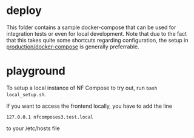 # deploy

This folder contains a sample docker-compose that can be used for integration tests or even
for local development. Note that due to the fact that this takes quite some shortcuts regarding configuration, the setup in [production/docker-compose](../production/docker-compose/) is
generally preferrable.


# playground

To setup a local instance of NF Compose to try out, run `bash local_setup.sh`.

If you want to access the frontend locally, you have to add the line
```
127.0.0.1 nfcomposes3.test.local
```
to your /etc/hosts file